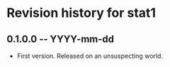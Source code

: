 # Revision history for stat1

## 0.1.0.0  -- YYYY-mm-dd

* First version. Released on an unsuspecting world.
